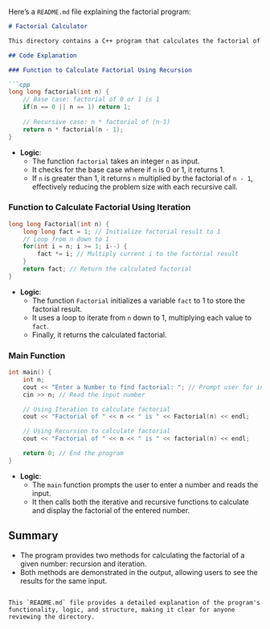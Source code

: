 Here’s a `README.md` file explaining the factorial program:

```markdown
# Factorial Calculator

This directory contains a C++ program that calculates the factorial of a given number using both recursive and iterative methods.

## Code Explanation

### Function to Calculate Factorial Using Recursion

```cpp
long long factorial(int n) {
    // Base case: factorial of 0 or 1 is 1
    if(n == 0 || n == 1) return 1;
    
    // Recursive case: n * factorial of (n-1)
    return n * factorial(n - 1);
}
```

- **Logic**:
  - The function `factorial` takes an integer `n` as input.
  - It checks for the base case where if `n` is 0 or 1, it returns 1.
  - If `n` is greater than 1, it returns `n` multiplied by the factorial of `n - 1`, effectively reducing the problem size with each recursive call.

### Function to Calculate Factorial Using Iteration

```cpp
long long Factorial(int n) {
    long long fact = 1; // Initialize factorial result to 1
    // Loop from n down to 1
    for(int i = n; i >= 1; i--) {
        fact *= i; // Multiply current i to the factorial result
    }
    return fact; // Return the calculated factorial
}
```

- **Logic**:
  - The function `Factorial` initializes a variable `fact` to 1 to store the factorial result.
  - It uses a loop to iterate from `n` down to 1, multiplying each value to `fact`.
  - Finally, it returns the calculated factorial.

### Main Function

```cpp
int main() {
    int n;
    cout << "Enter a Number to find factorial: "; // Prompt user for input
    cin >> n; // Read the input number

    // Using Iteration to calculate factorial
    cout << "Factorial of " << n << " is " << Factorial(n) << endl;

    // Using Recursion to calculate factorial
    cout << "Factorial of " << n << " is " << factorial(n) << endl;

    return 0; // End the program
}
```

- **Logic**:
  - The `main` function prompts the user to enter a number and reads the input.
  - It then calls both the iterative and recursive functions to calculate and display the factorial of the entered number.

## Summary

- The program provides two methods for calculating the factorial of a given number: recursion and iteration.
- Both methods are demonstrated in the output, allowing users to see the results for the same input.

```

This `README.md` file provides a detailed explanation of the program's functionality, logic, and structure, making it clear for anyone reviewing the directory.